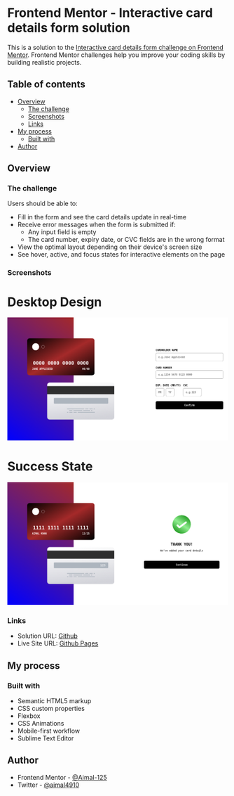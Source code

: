 # Frontend Mentor - Interactive card details form solution

This is a solution to the [Interactive card details form challenge on Frontend Mentor](https://www.frontendmentor.io/challenges/interactive-card-details-form-XpS8cKZDWw). Frontend Mentor challenges help you improve your coding skills by building realistic projects. 

## Table of contents

- [Overview](#overview)
  - [The challenge](#the-challenge)
  - [Screenshots](#screenshots)
  - [Links](#links)
- [My process](#my-process)
  - [Built with](#built-with) 
- [Author](#author) 

## Overview

### The challenge

Users should be able to:

- Fill in the form and see the card details update in real-time
- Receive error messages when the form is submitted if:
  - Any input field is empty
  - The card number, expiry date, or CVC fields are in the wrong format
- View the optimal layout depending on their device's screen size
- See hover, active, and focus states for interactive elements on the page

### Screenshots

# Desktop Design
![](./Screenshots/desktop-design.png)

# Success State
![](./Screenshots/success-state.png)

### Links

- Solution URL: [Github](https://github.com/Aimal-125/interactive-card-details.git)
- Live Site URL: [Github Pages](https://aimal-125.github.io/interactive-card-details/)

## My process

### Built with

- Semantic HTML5 markup
- CSS custom properties
- Flexbox
- CSS Animations
- Mobile-first workflow
- Sublime Text Editor

## Author

- Frontend Mentor - [@Aimal-125](https://www.frontendmentor.io/profile/Aimal-125)
- Twitter - [@aimal4910](https://www.twitter.com/aimal4910) 
